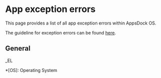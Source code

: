 # App exception errors

This page provides a list of all app exception errors within AppsDock OS.

The guideline for exception errors can be found [here](../../gettingstarted/guidelines/exception-errors).

## General

_EL

*[OS]: Operating System
